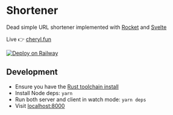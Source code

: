 # Shortener

Dead simple URL shortener implemented with [Rocket](https://rocket.rs) and [Svelte](https://svelte.dev/)

Live 👉 [cheryl.fun](https://cheryl.fun/)

[![Deploy on Railway](https://railway.app/button.svg)](https://railway.app/new/template?template=https%3A%2F%2Fgithub.com%2Fcoffee-cup%2Fshortener&envs=BASE_URL&BASE_URLDesc=URL+that+the+site+is+hosted+at)

## Development

- Ensure you have the [Rust toolchain install](https://rustup.rs/)
- Install Node deps: `yarn`
- Run both server and client in watch mode: `yarn deps`
- Visit [localhost:8000](http://localhost:8000)
